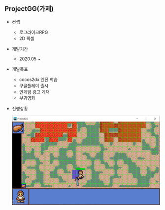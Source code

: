 ## ProjectGG(가제)

- 컨셉
  - 로그라이크RPG
  - 2D 픽셀

- 개발기간

  - 2020.05 ~

- 개발목표

  - cocos2dx 엔진 학습
  - 구글플레이 출시
  - 인게임 광고 게재
  - 부귀영화

- 진행상황

  ![screenshot0](readme/screenshot0.png)
